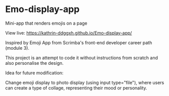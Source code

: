 # Emo-display-app

Mini-app that renders emojis on a page

View live:
https://kathrin-ddggxh.github.io/Emo-display-app/

Inspired by Emoji App from Scrimba's front-end developer career path (module 3).

This project is an attempt to code it without instructions from scratch and also personalise the design.

Idea for future modification:

Change emoji display to photo display (using input type="file"), where users can create a type of collage, representing their mood or personality.
